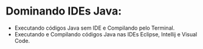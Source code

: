 # Dominando IDEs Java:

- Executando códigos Java sem IDE e Compilando pelo Terminal.
- Executando e Compilando códigos Java nas IDEs Eclipse, Intellij e Visual Code.


 
